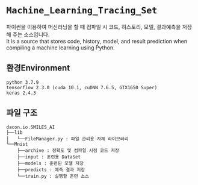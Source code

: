 # `Machine_Learning_Tracing_Set`
파이썬을 이용하여 머신러닝을 할 때 컴파일 시 코드, 히스토리, 모델, 결과예측을 저장해 주는 소스입니다.  
It is a source that stores code, history, model, and result prediction when compiling a machine learning using Python.

## 환경Environment
`python 3.7.9`  
`tensorflow 2.3.0 (cuda 10.1, cuDNN 7.6.5, GTX1650 Super)`   
`keras 2.4.3`  

## 파일 구조
```
dacon.io.SMILES_AI
├──lib
│   └──FileManager.py : 파일 관리용 자체 라이브러리
└──Mnist
    ├──archive : 정확도 및 컴파일 시점 코드 저장
    ├──input : 훈련용 DataSet
    ├──models : 훈련된 모델 저장
    ├──predicts : 예측 결과 저장
    └──train.py : 실행할 훈련 소스
```